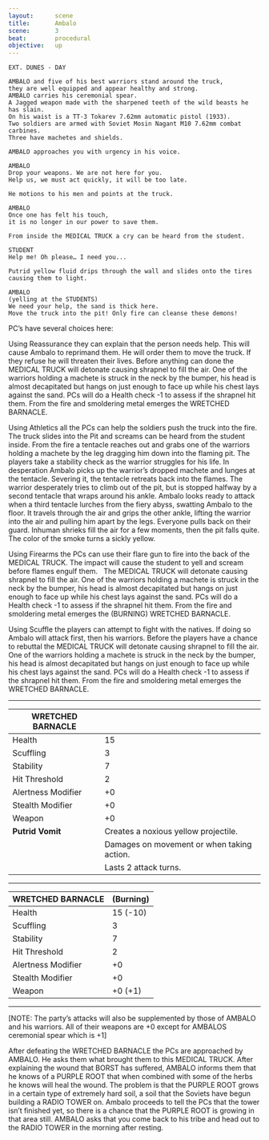 ```yaml
---
layout:      scene
title:       Ambalo
scene:       3
beat:        procedural
objective:   up
---
```



~~~
EXT. DUNES - DAY

AMBALO and five of his best warriors stand around the truck,
they are well equipped and appear healthy and strong.
AMBALO carries his ceremonial spear.
A Jagged weapon made with the sharpened teeth of the wild beasts he has slain.
On his waist is a TT-3 Tokarev 7.62mm automatic pistol (1933).
Two soldiers are armed with Soviet Mosin Nagant M10 7.62mm combat carbines.
Three have machetes and shields.

AMBALO approaches you with urgency in his voice.

AMBALO
Drop your weapons. We are not here for you.
Help us, we must act quickly, it will be too late.

He motions to his men and points at the truck.

AMBALO
Once one has felt his touch,
it is no longer in our power to save them.

From inside the MEDICAL TRUCK a cry can be heard from the student.

STUDENT
Help me! Oh please… I need you...

Putrid yellow fluid drips through the wall and slides onto the tires causing them to light.

AMBALO
(yelling at the STUDENTS)
We need your help, the sand is thick here.
Move the truck into the pit! Only fire can cleanse these demons!
~~~


PC’s have several choices here:

Using Reassurance they can explain that the person needs help.
This will cause Ambalo to reprimand them. He will order them to move the truck.
If they refuse he will threaten their lives.
Before anything can done the MEDICAL TRUCK will detonate causing shrapnel to fill the air.
One of the warriors holding a machete is struck in the neck by the bumper,
his head is almost decapitated but hangs on just enough to face up while his chest lays against the sand.
PCs will do a Health check -1 to assess if the shrapnel hit them.
From the fire and smoldering metal emerges the WRETCHED BARNACLE.

Using Athletics all the PCs can help the soldiers push the truck into the fire.
The truck slides into the Pit and screams can be heard from the student inside.
From the fire a tentacle reaches out and grabs one of the warriors holding a machete by the leg dragging him down into the flaming pit.
The players take a stability check as the warrior struggles for his life.
In desperation Ambalo picks up the warrior’s dropped machete and lunges at the tentacle.
Severing it, the tentacle retreats back into the flames.
The warrior desperately tries to climb out of the pit, but is stopped halfway by a second tentacle that wraps around his ankle.
Ambalo looks ready to attack when a third tentacle lurches from the fiery abyss, swatting Ambalo to the floor.
It travels through the air and grips the other ankle,
lifting the warrior into the air and pulling him apart by the legs.
Everyone pulls back on their guard. Inhuman shrieks fill the air for a few moments, then the pit falls quite.
The color of the smoke turns a sickly yellow.

Using Firearms the PCs can use their flare gun to fire into the back of the MEDICAL TRUCK.
The impact will cause the student to yell and scream before flames engulf them.  
The MEDICAL TRUCK will detonate causing shrapnel to fill the air.
One of the warriors holding a machete is struck in the neck by the bumper,
his head is almost decapitated but hangs on just enough to face up while his chest lays against the sand.
PCs will do a Health check -1 to assess if the shrapnel hit them.
From the fire and smoldering metal emerges the (BURNING) WRETCHED BARNACLE.

Using Scuffle the players can attempt to fight with the natives.
If doing so Ambalo will attack first, then his warriors.
Before the players have a chance to rebuttal the MEDICAL TRUCK will detonate causing shrapnel to fill the air.
One of the warriors holding a machete is struck in the neck by the bumper,
his head is almost decapitated but hangs on just enough to face up while his chest lays against the sand.
PCs will do a Health check -1 to assess if the shrapnel hit them.
From the fire and smoldering metal emerges the WRETCHED BARNACLE.

---

| WRETCHED BARNACLE  |    |
|--------------------|----|
| Health             | 15 |
| Scuffling          | 3  |
| Stability          | 7  |
| Hit Threshold      | 2  |
| Alertness Modifier | +0 |
| Stealth Modifier   | +0 |
| Weapon             | +0 |
| **Putrid Vomit**   | Creates a noxious yellow projectile.       |
|                    | Damages on movement or when taking action. |
|                    | Lasts 2 attack turns.                      |

---

| WRETCHED BARNACLE  | (Burning) |
|--------------------|-----------|
| Health             | 15 (-10)  |
| Scuffling          | 3         |
| Stability          | 7         |
| Hit Threshold      | 2         |
| Alertness Modifier | +0        |
| Stealth Modifier   | +0        |
| Weapon             | +0 (+1)   |

---


[NOTE: The party’s attacks will also be supplemented by those of AMBALO and his warriors. All of their weapons are +0 except for AMBALOS ceremonial spear which is +1]

After defeating the WRETCHED BARNACLE the PCs are approached by AMBALO.
He asks them what brought them to this MEDICAL TRUCK.
After explaining the wound that BORST has suffered,
AMBALO informs them that he knows of a PURPLE ROOT that when combined with some of the herbs he knows will heal the wound.
The problem is that the PURPLE ROOT grows in a certain type of extremely hard soil,
a soil that the Soviets have begun building a RADIO TOWER on.
Ambalo proceeds to tell the PCs that the tower isn’t finished yet,
so there is a chance that the PURPLE ROOT is growing in that area still.
AMBALO asks that you come back to his tribe and head out to the RADIO TOWER in the morning after resting.




















